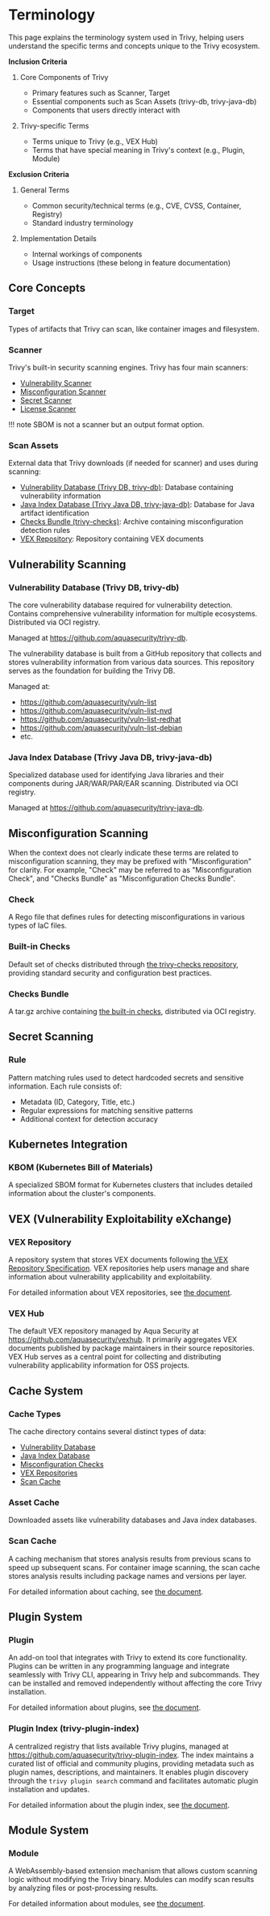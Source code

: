 # Terminology

This page explains the terminology system used in Trivy, helping users understand the specific terms and concepts unique to the Trivy ecosystem.

**Inclusion Criteria**

1. Core Components of Trivy
    - Primary features such as Scanner, Target
    - Essential components such as Scan Assets (trivy-db, trivy-java-db)
    - Components that users directly interact with

2. Trivy-specific Terms
    - Terms unique to Trivy (e.g., VEX Hub)
    - Terms that have special meaning in Trivy's context (e.g., Plugin, Module)

**Exclusion Criteria**

1. General Terms
    - Common security/technical terms (e.g., CVE, CVSS, Container, Registry)
    - Standard industry terminology

2. Implementation Details
    - Internal workings of components
    - Usage instructions (these belong in feature documentation)


## Core Concepts

### Target
Types of artifacts that Trivy can scan, like container images and filesystem.

### Scanner
Trivy's built-in security scanning engines. Trivy has four main scanners:

- [Vulnerability Scanner](../scanner/vulnerability.md)
- [Misconfiguration Scanner](../scanner/misconfiguration/index.md)
- [Secret Scanner](../scanner/secret.md)
- [License Scanner](../scanner/license.md)

!!! note
   SBOM is not a scanner but an output format option.

### Scan Assets
External data that Trivy downloads (if needed for scanner) and uses during scanning:

- [Vulnerability Database (Trivy DB, trivy-db)](#vulnerability-database-trivy-db-trivy-db): Database containing vulnerability information
- [Java Index Database (Trivy Java DB, trivy-java-db)](#java-index-database-trivy-java-db-trivy-java-db): Database for Java artifact identification
- [Checks Bundle (trivy-checks)](#checks-bundle): Archive containing misconfiguration detection rules
- [VEX Repository](#vex-repository): Repository containing VEX documents

## Vulnerability Scanning

### Vulnerability Database (Trivy DB, trivy-db)
The core vulnerability database required for vulnerability detection.
Contains comprehensive vulnerability information for multiple ecosystems.
Distributed via OCI registry.

Managed at https://github.com/aquasecurity/trivy-db.

The vulnerability database is built from a GitHub repository that collects and stores vulnerability information from various data sources.
This repository serves as the foundation for building the Trivy DB.

Managed at:

- https://github.com/aquasecurity/vuln-list
- https://github.com/aquasecurity/vuln-list-nvd
- https://github.com/aquasecurity/vuln-list-redhat
- https://github.com/aquasecurity/vuln-list-debian
- etc.

### Java Index Database (Trivy Java DB, trivy-java-db)
Specialized database used for identifying Java libraries and their components during JAR/WAR/PAR/EAR scanning.
Distributed via OCI registry.

Managed at https://github.com/aquasecurity/trivy-java-db.


## Misconfiguration Scanning
When the context does not clearly indicate these terms are related to misconfiguration scanning, they may be prefixed with "Misconfiguration" for clarity.
For example, "Check" may be referred to as "Misconfiguration Check", and "Checks Bundle" as "Misconfiguration Checks Bundle".

### Check
A Rego file that defines rules for detecting misconfigurations in various types of IaC files.

### Built-in Checks
Default set of checks distributed through [the trivy-checks repository](https://github.com/aquasecurity/trivy-checks), providing standard security and configuration best practices.

### Checks Bundle
A tar.gz archive containing [the built-in checks](#built-in-checks), distributed via OCI registry.

## Secret Scanning

### Rule
Pattern matching rules used to detect hardcoded secrets and sensitive information.
Each rule consists of:

- Metadata (ID, Category, Title, etc.)
- Regular expressions for matching sensitive patterns
- Additional context for detection accuracy

## Kubernetes Integration

### KBOM (Kubernetes Bill of Materials)
A specialized SBOM format for Kubernetes clusters that includes detailed information about the cluster's components.

## VEX (Vulnerability Exploitability eXchange)

### VEX Repository
A repository system that stores VEX documents following [the VEX Repository Specification](https://github.com/aquasecurity/vex-repo-spec).
VEX repositories help users manage and share information about vulnerability applicability and exploitability.

For detailed information about VEX repositories, see [the document](../supply-chain/vex/repo.md).

### VEX Hub
The default VEX repository managed by Aqua Security at https://github.com/aquasecurity/vexhub.
It primarily aggregates VEX documents published by package maintainers in their source repositories.
VEX Hub serves as a central point for collecting and distributing vulnerability applicability information for OSS projects.

## Cache System

### Cache Types
The cache directory contains several distinct types of data:

- [Vulnerability Database](#vulnerability-database-trivy-db-trivy-db)
- [Java Index Database](#java-index-database-trivy-java-db-trivy-java-db)
- [Misconfiguration Checks](#misconfiguration-scanning)
- [VEX Repositories](#vex-repository)
- [Scan Cache](#scan-cache)

### Asset Cache
Downloaded assets like vulnerability databases and Java index databases.

### Scan Cache
A caching mechanism that stores analysis results from previous scans to speed up subsequent scans.
For container image scanning, the scan cache stores analysis results including package names and versions per layer.

For detailed information about caching, see [the document](../configuration/cache.md).

## Plugin System

### Plugin
An add-on tool that integrates with Trivy to extend its core functionality.
Plugins can be written in any programming language and integrate seamlessly with Trivy CLI, appearing in Trivy help and subcommands.
They can be installed and removed independently without affecting the core Trivy installation.

For detailed information about plugins, see [the document](../plugin/index.md).

### Plugin Index (trivy-plugin-index)
A centralized registry that lists available Trivy plugins, managed at https://github.com/aquasecurity/trivy-plugin-index.
The index maintains a curated list of official and community plugins, providing metadata such as plugin names, descriptions, and maintainers.
It enables plugin discovery through the `trivy plugin search` command and facilitates automatic plugin installation and updates.

For detailed information about the plugin index, see [the document](../plugin/user-guide.md).

## Module System
### Module
A WebAssembly-based extension mechanism that allows custom scanning logic without modifying the Trivy binary.
Modules can modify scan results by analyzing files or post-processing results.

For detailed information about modules, see [the document](../advanced/modules.md).